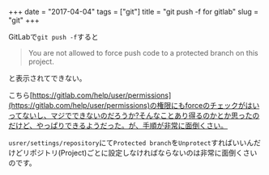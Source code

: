 +++
date = "2017-04-04"
tags = ["git"]
title = "git push -f for gitlab"
slug = "git"
+++

GitLabで`git push -f`すると

> You are not allowed to force push code to a protected branch on this project.

と表示されてできない。

こちら[https://gitlab.com/help/user/permissions](https://gitlab.com/help/user/permissions)の権限にもforceのチェックがはいってないし、マジでできないのだろうか?そんなことあり得るのかとか思ったのだけど、やっぱりできるようだった。が、手順が非常に面倒くさい。

`usrer/settings/repository`にて`Protected branch`を`Unprotect`すればいいんだけどリポジトリ(Project)ごとに設定しなければならないのは非常に面倒くさいのです。
	
